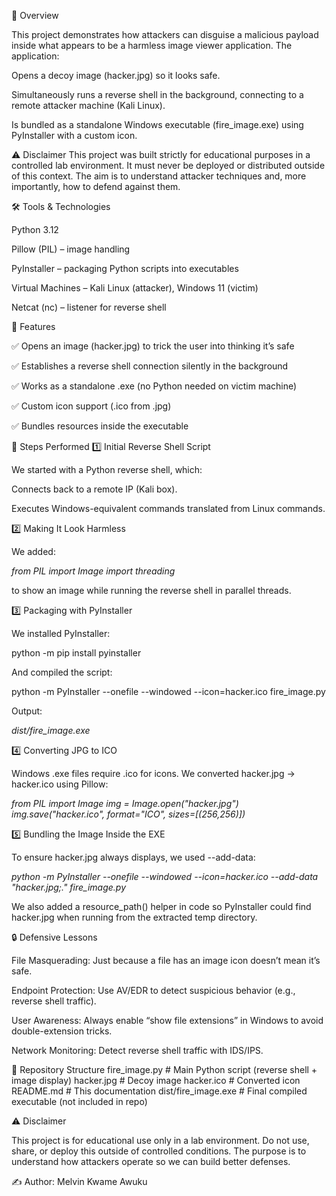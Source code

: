 📌 Overview

This project demonstrates how attackers can disguise a malicious payload inside what appears to be a harmless image viewer application.
The application:

Opens a decoy image (hacker.jpg) so it looks safe.

Simultaneously runs a reverse shell in the background, connecting to a remote attacker machine (Kali Linux).

Is bundled as a standalone Windows executable (fire_image.exe) using PyInstaller with a custom icon.

⚠️ Disclaimer
This project was built strictly for educational purposes in a controlled lab environment. It must never be deployed or distributed outside of this context. The aim is to understand attacker techniques and, more importantly, how to defend against them.

🛠️ Tools & Technologies

Python 3.12

Pillow (PIL) – image handling

PyInstaller – packaging Python scripts into executables

Virtual Machines – Kali Linux (attacker), Windows 11 (victim)

Netcat (nc) – listener for reverse shell

🚀 Features

✅ Opens an image (hacker.jpg) to trick the user into thinking it’s safe

✅ Establishes a reverse shell connection silently in the background

✅ Works as a standalone .exe (no Python needed on victim machine)

✅ Custom icon support (.ico from .jpg)

✅ Bundles resources inside the executable

📝 Steps Performed
1️⃣ Initial Reverse Shell Script

We started with a Python reverse shell, which:

Connects back to a remote IP (Kali box).

Executes Windows-equivalent commands translated from Linux commands.

2️⃣ Making It Look Harmless

We added:

*from PIL import Image
import threading*


to show an image while running the reverse shell in parallel threads.

3️⃣ Packaging with PyInstaller

We installed PyInstaller:

python -m pip install pyinstaller


And compiled the script:

python -m PyInstaller --onefile --windowed --icon=hacker.ico fire_image.py


Output:

*dist/fire_image.exe*

4️⃣ Converting JPG to ICO

Windows .exe files require .ico for icons.
We converted hacker.jpg → hacker.ico using Pillow:

*from PIL import Image
img = Image.open("hacker.jpg")
img.save("hacker.ico", format="ICO", sizes=[(256,256)])*

5️⃣ Bundling the Image Inside the EXE

To ensure hacker.jpg always displays, we used --add-data:

*python -m PyInstaller --onefile --windowed --icon=hacker.ico --add-data "hacker.jpg;." fire_image.py*


We also added a resource_path() helper in code so PyInstaller could find hacker.jpg when running from the extracted temp directory.

🔒 Defensive Lessons

File Masquerading: Just because a file has an image icon doesn’t mean it’s safe.

Endpoint Protection: Use AV/EDR to detect suspicious behavior (e.g., reverse shell traffic).

User Awareness: Always enable “show file extensions” in Windows to avoid double-extension tricks.

Network Monitoring: Detect reverse shell traffic with IDS/IPS.

📂 Repository Structure
fire_image.py       # Main Python script (reverse shell + image display)
hacker.jpg          # Decoy image
hacker.ico          # Converted icon
README.md           # This documentation
dist/fire_image.exe # Final compiled executable (not included in repo)

⚠️ Disclaimer

This project is for educational use only in a lab environment.
Do not use, share, or deploy this outside of controlled conditions.
The purpose is to understand how attackers operate so we can build better defenses.

✍️ Author: Melvin Kwame Awuku
